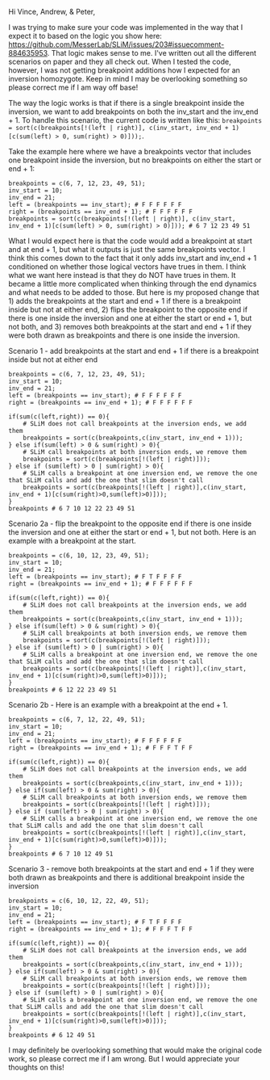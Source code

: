Hi Vince, Andrew, & Peter,

I was trying to make sure your code was implemented in the way that I expect it to based on the logic you show here: https://github.com/MesserLab/SLiM/issues/203#issuecomment-884635953. That logic makes sense to me. I've written out all the different scenarios on paper and they all check out. When I tested the code, however, I was not getting breakpoint additions how I expected for an inversion homozygote. Keep in mind I may be overlooking something so please correct me if I am way off base! 

The way the logic works is that if there is a single breakpoint inside the inversion, we want to add breakpoints on both the inv_start and the inv_end + 1. To handle this scenario, the current code is written like this: ```breakpoints = sort(c(breakpoints[!(left | right)], c(inv_start, inv_end + 1)[c(sum(left) > 0, sum(right) > 0)]));```. 

Take the example here where we have a breakpoints vector that includes one breakpoint inside the inversion, but no breakpoints on either the start or end + 1:

```
breakpoints = c(6, 7, 12, 23, 49, 51);
inv_start = 10;
inv_end = 21;
left = (breakpoints == inv_start); # F F F F F F
right = (breakpoints == inv_end + 1); # F F F F F F
breakpoints = sort(c(breakpoints[!(left | right)], c(inv_start, inv_end + 1)[c(sum(left) > 0, sum(right) > 0)])); # 6 7 12 23 49 51
```

What I would expect here is that the code would add a breakpoint at start and at end + 1, but what it outputs is just the same breakpoints vector. I think this comes down to the fact that it only adds inv_start and inv_end + 1 conditioned on whether those logical vectors have trues in them. I think what we want here instead is that they do NOT have trues in them. It became a little more complicated when thinking through the end dynamics and what needs to be added to those. But here is my proposed change that 1) adds the breakpoints at the start and end + 1 if there is a breakpoint inside but not at either end, 2) flips the breakpoint to the opposite end if there is one inside the inversion and one at either the start or end + 1, but not both, and 3) removes both breakpoints at the start and end + 1 if they were both drawn as breakpoints and there is one inside the inversion. 

Scenario 1 - add breakpoints at the start and end + 1 if there is a breakpoint inside but not at either end 
```
breakpoints = c(6, 7, 12, 23, 49, 51);
inv_start = 10;
inv_end = 21;
left = (breakpoints == inv_start); # F F F F F F 
right = (breakpoints == inv_end + 1); # F F F F F F 

if(sum(c(left,right)) == 0){ 
	# SLiM does not call breakpoints at the inversion ends, we add them
	breakpoints = sort(c(breakpoints,c(inv_start, inv_end + 1)));
} else if(sum(left) > 0 & sum(right) > 0){
	# SLiM call breakpoints at both inversion ends, we remove them
	breakpoints = sort(c(breakpoints[!(left | right)]));
} else if (sum(left) > 0 | sum(right) > 0){
	# SLiM calls a breakpoint at one inversion end, we remove the one that SLiM calls and add the one that slim doesn't call
	breakpoints = sort(c(breakpoints[!(left | right)],c(inv_start, inv_end + 1)[c(sum(right)>0,sum(left)>0)]));
}
breakpoints # 6 7 10 12 22 23 49 51

```

Scenario 2a - flip the breakpoint to the opposite end if there is one inside the inversion and one at either the start or end + 1, but not both. Here is an example with a breakpoint at the start.
```
breakpoints = c(6, 10, 12, 23, 49, 51);
inv_start = 10;
inv_end = 21;
left = (breakpoints == inv_start); # F T F F F F 
right = (breakpoints == inv_end + 1); # F F F F F F 

if(sum(c(left,right)) == 0){
	# SLiM does not call breakpoints at the inversion ends, we add them
	breakpoints = sort(c(breakpoints,c(inv_start, inv_end + 1)));
} else if(sum(left) > 0 & sum(right) > 0){
	# SLiM call breakpoints at both inversion ends, we remove them
	breakpoints = sort(c(breakpoints[!(left | right)]));
} else if (sum(left) > 0 | sum(right) > 0){ 
	# SLiM calls a breakpoint at one inversion end, we remove the one that SLiM calls and add the one that slim doesn't call
	breakpoints = sort(c(breakpoints[!(left | right)],c(inv_start, inv_end + 1)[c(sum(right)>0,sum(left)>0)]));
}
breakpoints # 6 12 22 23 49 51

```

Scenario 2b - Here is an example with a breakpoint at the end + 1.
```
breakpoints = c(6, 7, 12, 22, 49, 51);
inv_start = 10;
inv_end = 21;
left = (breakpoints == inv_start); # F F F F F F 
right = (breakpoints == inv_end + 1); # F F F T F F 

if(sum(c(left,right)) == 0){
	# SLiM does not call breakpoints at the inversion ends, we add them
	breakpoints = sort(c(breakpoints,c(inv_start, inv_end + 1)));
} else if(sum(left) > 0 & sum(right) > 0){ 
	# SLiM call breakpoints at both inversion ends, we remove them
	breakpoints = sort(c(breakpoints[!(left | right)]));
} else if (sum(left) > 0 | sum(right) > 0){
	# SLiM calls a breakpoint at one inversion end, we remove the one that SLiM calls and add the one that slim doesn't call
	breakpoints = sort(c(breakpoints[!(left | right)],c(inv_start, inv_end + 1)[c(sum(right)>0,sum(left)>0)]));
}
breakpoints # 6 7 10 12 49 51

```


Scenario 3 -  remove both breakpoints at the start and end + 1 if they were both drawn as breakpoints and there is additional breakpoint inside the inversion
```
breakpoints = c(6, 10, 12, 22, 49, 51);
inv_start = 10;
inv_end = 21;
left = (breakpoints == inv_start); # F T F F F F 
right = (breakpoints == inv_end + 1); # F F F T F F 

if(sum(c(left,right)) == 0){
	# SLiM does not call breakpoints at the inversion ends, we add them
	breakpoints = sort(c(breakpoints,c(inv_start, inv_end + 1)));
} else if(sum(left) > 0 & sum(right) > 0){ 
	# SLiM call breakpoints at both inversion ends, we remove them
	breakpoints = sort(c(breakpoints[!(left | right)]));
} else if (sum(left) > 0 | sum(right) > 0){
	# SLiM calls a breakpoint at one inversion end, we remove the one that SLiM calls and add the one that slim doesn't call
	breakpoints = sort(c(breakpoints[!(left | right)],c(inv_start, inv_end + 1)[c(sum(right)>0,sum(left)>0)]));
}
breakpoints # 6 12 49 51

```

I may definitely be overlooking something that would make the original code work, so please correct me if I am wrong. But I would appreciate your thoughts on this! 
